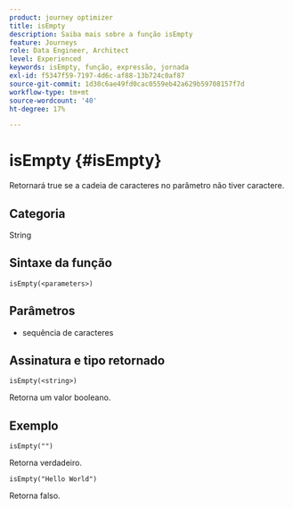 ```yaml
---
product: journey optimizer
title: isEmpty
description: Saiba mais sobre a função isEmpty
feature: Journeys
role: Data Engineer, Architect
level: Experienced
keywords: isEmpty, função, expressão, jornada
exl-id: f5347f59-7197-4d6c-af88-13b724c0af87
source-git-commit: 1d30c6ae49fd0cac0559eb42a629b59708157f7d
workflow-type: tm+mt
source-wordcount: '40'
ht-degree: 17%

---
```


# isEmpty {#isEmpty}

Retornará true se a cadeia de caracteres no parâmetro não tiver caractere.

## Categoria

String

## Sintaxe da função

`isEmpty(<parameters>)`

## Parâmetros

* sequência de caracteres

## Assinatura e tipo retornado

`isEmpty(<string>)`

Retorna um valor booleano.

## Exemplo

`isEmpty("")`

Retorna verdadeiro.

`isEmpty("Hello World")`

Retorna falso.
